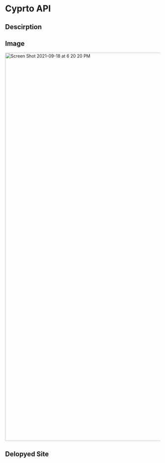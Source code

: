# Cyprto API

## Descirption

## Image
<img width="1257" alt="Screen Shot 2021-09-18 at 6 20 20 PM" src="https://user-images.githubusercontent.com/62314714/133910012-715a0f81-60b7-4d83-ac9d-17ebb71980c4.png">

## Delopyed Site


